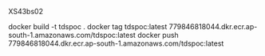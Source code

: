 


XS43bs02

docker build -t tdspoc .
docker tag tdspoc:latest 779846818044.dkr.ecr.ap-south-1.amazonaws.com/tdspoc:latest
docker push 779846818044.dkr.ecr.ap-south-1.amazonaws.com/tdspoc:latest
